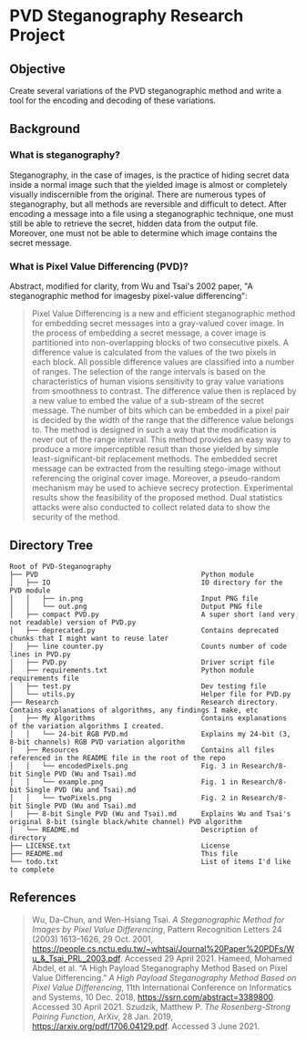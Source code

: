 # PVD Steganography Research Project

## Objective

Create several variations of the PVD steganographic method and write a tool for the encoding and decoding of these variations.

## Background

### What is steganography?

Steganography, in the case of images, is the practice of hiding secret data inside a normal image such that the yielded image is almost or completely visually indiscernible from the original. There are numerous types of steganography, but all methods are reversible and difficult to detect. After encoding a message into a file using a steganographic technique, one must still be able to retrieve the secret, hidden data from the output file. Moreover, one must not be able to determine which image contains the secret message.

### What is Pixel Value Differencing (PVD)?

Abstract, modified for clarity, from Wu and Tsai's 2002 paper, "A steganographic method for imagesby pixel-value differencing":

> Pixel Value Differencing is a new and efficient steganographic method for embedding secret messages into a gray-valued cover image. In the process of embedding a secret message, a cover image is partitioned into non-overlapping blocks of two consecutive pixels. A difference value is calculated from the values of the two pixels in each block. All possible difference values are classified into a number of ranges. The selection of the range intervals is based on the characteristics of human visions sensitivity to gray value variations from smoothness to contrast. The difference value then is replaced by a new value to embed the value of a sub-stream of the secret message. The number of bits which can be embedded in a pixel pair is decided by the width of the range that the difference value belongs to. The method is designed in such a way that the modification is never out of the range interval. This method provides an easy way to produce a more imperceptible result than those yielded by simple least-significant-bit replacement methods. The embedded secret message can be extracted from the resulting stego-image without referencing the original cover image. Moreover, a pseudo-random mechanism may be used to achieve secrecy protection. Experimental results show the feasibility of the proposed method. Dual statistics attacks were also conducted to collect related data to show the security of the method.

## Directory Tree

```text
Root of PVD-Steganography
├── PVD                                        Python module
│   ├── IO                                     IO directory for the PVD module
│   │   ├── in.png                             Input PNG file
│   │   └── out.png                            Output PNG file
│   ├── compact PVD.py                         A super short (and very not readable) version of PVD.py
│   ├── deprecated.py                          Contains deprecated chunks that I might want to reuse later
│   ├── line counter.py                        Counts number of code lines in PVD.py
│   ├── PVD.py                                 Driver script file
│   ├── requirements.txt                       Python module requirements file
│   ├── test.py                                Dev testing file
│   └── utils.py                               Helper file for PVD.py
├── Research                                   Research directory. Contains explanations of algorithms, any findings I make, etc
│   ├── My Algorithms                          Contains explanations of the variation algorithms I created.
│   │   └── 24-bit RGB PVD.md                  Explains my 24-bit (3, 8-bit channels) RGB PVD variation algorithm
│   ├── Resources                              Contains all files referenced in the README file in the root of the repo
│   │   └── encodedPixels.png                  Fig. 3 in Research/8-bit Single PVD (Wu and Tsai).md
│   │   └── example.png                        Fig. 1 in Research/8-bit Single PVD (Wu and Tsai).md
│   │   └── twoPixels.png                      Fig. 2 in Research/8-bit Single PVD (Wu and Tsai).md
│   ├── 8-bit Single PVD (Wu and Tsai).md      Explains Wu and Tsai's original 8-bit (single black/white channel) PVD algorithm
│   └── README.md                              Description of directory
├── LICENSE.txt                                License
├── README.md                                  This file
└── todo.txt                                   List of items I'd like to complete
```

## References

>Wu, Da-Chun, and Wen-Hsiang Tsai. _A Steganographic Method for Images by Pixel Value Differencing_, Pattern Recognition Letters 24 (2003) 1613–1626, 29 Oct. 2001, https://people.cs.nctu.edu.tw/~whtsai/Journal%20Paper%20PDFs/Wu_&_Tsai_PRL_2003.pdf. Accessed 29 April 2021.
> Hameed, Mohamed Abdel, et al. “A High Payload Steganography Method Based on Pixel Value Differencing.” _A High Payload Steganography Method Based on Pixel Value Differencing_, 11th International Conference on Informatics and Systems, 10 Dec. 2018, https://ssrn.com/abstract=3389800. Accessed 30 April 2021.
> Szudzik, Matthew P. _The Rosenberg-Strong Pairing Function_, ArXiv, 28 Jan. 2019, https://arxiv.org/pdf/1706.04129.pdf. Accessed 3 June 2021.
